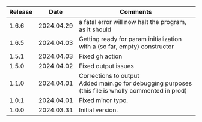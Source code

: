 | Release | Date       | Comments                                                                                                  |
|---------|------------|-----------------------------------------------------------------------------------------------------------|
| 1.6.6   | 2024.04.29 | a fatal error will now halt the program, as it should                                                     |
| 1.6.5   | 2024.04.03 | Getting ready for param initialization with a (so far, empty) constructor                                 |
| 1.5.1   | 2024.04.03 | Fixed gh action                                                                                           |
| 1.5.0   | 2024.04.02 | Fixed output issues                                                                                       |
| 1.1.0   | 2024.04.01 | Corrections to output<br> Added main.go for debugging purposes<br>(this file is wholly commented in prod) 
| 1.0.1   | 2024.04.01 | Fixed minor typo.                                                                                         |
| 1.0.0   | 2024.03.31 | Initial version.                                                                                          |




